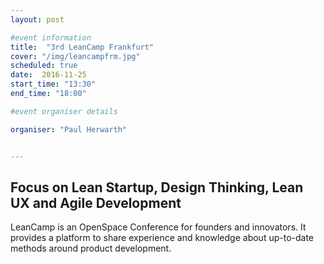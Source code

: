 ```yaml
---
layout: post

#event information
title:  "3rd LeanCamp Frankfurt"
cover: "/img/leancampfrm.jpg"
scheduled: true
date:  2016-11-25
start_time: "13:30"
end_time: "18:00"

#event organiser details

organiser: "Paul Herwarth"


---
```

## Focus on Lean Startup, Design Thinking, Lean UX and Agile Development

LeanCamp is an OpenSpace Conference for founders and innovators. It provides a platform to share experience and knowledge about up-to-date methods around product development.
